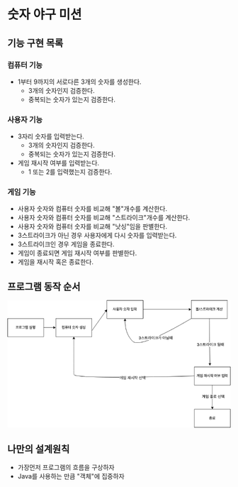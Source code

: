 # 숫자 야구 미션

## 기능 구현 목록

### 컴퓨터 기능
- 1부터 9까지의 서로다른 3개의 숫자를 생성한다.
  - 3개의 숫자인지 검증한다.
  - 중복되는 숫자가 있는지 검증한다.

### 사용자 기능
- 3자리 숫자를 입력받는다.
  - 3개의 숫자인지 검증한다.
  - 중복되는 숫자가 있는지 검증한다.
- 게임 재시작 여부를 입력받는다.
  - 1 또는 2를 입력했는지 검증한다.

### 게임 기능
- 사용자 숫자와 컴퓨터 숫자를 비교해 "볼"개수를 계산한다.
- 사용자 숫자와 컴퓨터 숫자를 비교해 "스트라이크"개수를 계산한다.
- 사용자 숫자와 컴퓨터 숫자를 비교해 "낫싱"임을 판별한다.
- 3스트라이크가 아닌 경우 사용자에게 다시 숫자를 입력받는다.
- 3스트라이크인 경우 게임을 종료한다.
- 게임이 종료되면 게임 재시작 여부를 판별한다.
- 게임을 재시작 혹은 종료한다.

## 프로그램 동작 순서

![flow](flow.png)

## 나만의 설계원칙
- 가장먼저 프로그램의 흐름을 구상하자
- Java를 사용하는 만큼 "객체"에 집중하자
